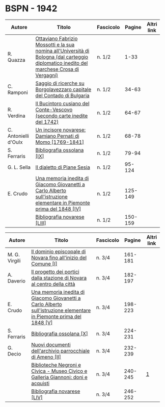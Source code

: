 # BSPN - 1942

| Autore               | Titolo                                                                                                                                                                                        | Fascicolo | Pagine  | Altri link |
|----------------------|-----------------------------------------------------------------------------------------------------------------------------------------------------------------------------------------------|-----------|---------|------------|
| R. Quazza            | [Ottaviano Fabrizio Mossotti e la sua nomina all'Università di Bologna (dal carteggio diplomatico inedito del marchese Crosa di Vergagni)](https://en.calameo.com/read/0072607350ae240baa389) | n. 1/2    | 1-33    |            |
| C. Ramponi           | [Saggio di ricerche su Borgolavezzaro capitale del Contado di Bulgaria](https://en.calameo.com/read/0072607350ae240baa389)                                                                    | n. 1/2    | 34-63   |            |
| R. Verdina           | [Il Bucintoro cusiano del Conte-Vescovo (secondo carte inedite del 1742)](https://en.calameo.com/read/0072607350ae240baa389)                                                                  | n. 1/2    | 64-67   |            |
| C. Antonielli d'Oulx | [Un incisore novarese: Damiano Pernati di Momo [1769-1841]](https://en.calameo.com/read/0072607350ae240baa389)                                                                                | n. 1/2    | 68-78   |            |
| S. Ferraris          | [Bibliografia ossolana [IX]](https://en.calameo.com/read/0072607350ae240baa389)                                                                                                               | n. 1/2    | 79-94   |            |
| G. L. Sella          | [Il dialetto di Piane Sesia](https://en.calameo.com/read/0072607350ae240baa389)                                                                                                               | n. 1/2    | 95-124  |            |
| E. Crudo             | [Una memoria inedita di Giacomo Giovanetti a Carlo Alberto sull'istruzione elementare in Piemonte prima del 1848 [IV]](https://en.calameo.com/read/0072607350ae240baa389)                     | n. 1/2    | 125-149 |            |
|                      | [Bibliografia novarese [LIII]](https://en.calameo.com/read/0072607350ae240baa389)                                                                                                             | n. 1/2    | 150-159 |            |

| Autore        | Titolo                                                                                                                                                                   | Fascicolo | Pagine  | Altri link                                             |
|---------------|--------------------------------------------------------------------------------------------------------------------------------------------------------------------------|-----------|---------|--------------------------------------------------------|
| M. G. Virgili | [Il dominio episcopale di Novara fino all'inizio del Comune [I]](https://en.calameo.com/read/00726073552c2f14e5e1d)                                                      | n. 3/4    | 161-181 |                                                        |
| A. Daverio    | [Il progetto dei portici dalla stazione di Novara al centro della città](https://en.calameo.com/read/00726073552c2f14e5e1d)                                              | n. 3/4    | 182-197 |                                                        |
| E. Crudo      | [Una memoria inedita di Giacomo Giovanetti a Carlo Alberto sull'istruzione elementare in Piemonte prima del 1848 [V]](https://en.calameo.com/read/00726073552c2f14e5e1d) | n. 3/4    | 198-223 |                                                        |
| S. Ferraris   | [Bibliografia ossolana [X]](https://en.calameo.com/read/00726073552c2f14e5e1d)                                                                                           | n. 3/4    | 224-231 |                                                        |
| G. Decio      | [Nuovi documenti dell'archivio parrocchiale di Ameno [II]](https://en.calameo.com/read/00726073552c2f14e5e1d)                                                            | n. 3/4    | 232-239 |                                                        |
|               | [Biblioteche Negroni e Civica - Museo Civico e Galleria Giannoni: doni e acquisti](http://www.ssno.it/BSPNo/bspn_not42.html#423)                                         | n. 3/4    | 240-245 | [1](https://en.calameo.com/read/00726073552c2f14e5e1d) |
|               | [Bibliografia novarese [LIV]](https://en.calameo.com/read/00726073552c2f14e5e1d)                                                                                         | n. 3/4    | 246-252 |                                                        |
